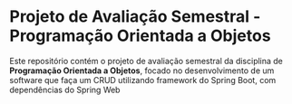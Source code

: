 # Projeto de Avaliação Semestral - Programação Orientada a Objetos

Este repositório contém o projeto de avaliação semestral da disciplina de **Programação Orientada a Objetos**, focado no desenvolvimento de um software que faça um CRUD utilizando framework do Spring Boot, com dependências do Spring Web
